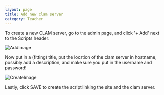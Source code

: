 ```yaml
---
layout: page
title: Add new clam server
category: Teacher
---
```

To create a new CLAM server, go to the admin page, and click '+ Add' next to the Scripts header:

![AddImage](/CLST-2020/wikiImage/admin_scripts_add.png)


Now put in a (fitting) title, put the location of the clam server in hostname, possibly add a description, and make sure you put in the username and password!

![CreateImage](/CLST-2020/wikiImage/admin_scripts_create.png)


Lastly, click SAVE to create the script linking the site and the clam server.
